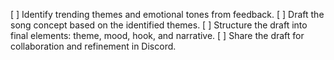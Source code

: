 [ ] Identify trending themes and emotional tones from feedback.
[ ] Draft the song concept based on the identified themes.
[ ] Structure the draft into final elements: theme, mood, hook, and narrative.
[ ] Share the draft for collaboration and refinement in Discord.